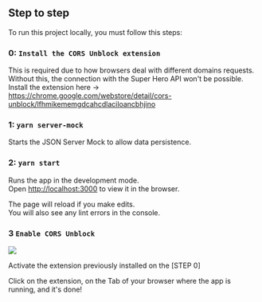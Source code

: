 ## Step to step

To run this project locally, you must follow this steps:

### 0: `Install the CORS Unblock extension`

This is required due to how browsers deal with different domains requests.\
Without this, the connection with the Super Hero API won't be possible.\
Install the extension here -> https://chrome.google.com/webstore/detail/cors-unblock/lfhmikememgdcahcdlaciloancbhjino

### 1: `yarn server-mock`

Starts the JSON Server Mock to allow data persistence.

### 2: `yarn start`

Runs the app in the development mode.\
Open [http://localhost:3000](http://localhost:3000) to view it in the browser.

The page will reload if you make edits.\
You will also see any lint errors in the console.

### 3 `Enable CORS Unblock`

<img src="https://media.discordapp.net/attachments/783481131969806368/894945956297060432/unknown.png">

Activate the extension previously installed on the [STEP 0]

Click on the extension, on the Tab of your browser where the app is running, and it's done!
